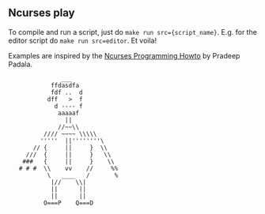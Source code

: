 Ncurses play
------------

To compile and run a script, just do `make run src={script_name}`. E.g. for the editor script do `make run src=editor`. Et voila!

Examples are inspired by the [Ncurses Programming
Howto](http://tldp.org/HOWTO/NCURSES-Programming-HOWTO/) by Pradeep Padala.

                   ___
                ffdasdfa
                fdf ..  d
               dff   >  f
                 d ---- f
                  aaaaaf
                    ||
                  //~~\\
              //// ~~~~ \\\\\
             '''''  ||''''''''\
           // {     ||     }  \\
         ///  {     ||     }   \\
        ###   {     ||     }    \\
       # # #  \\    vv    //     %%
               \   ____   /       %
                |//    \\|
                ||      ||
                ||      ||
              O===P    Q===D